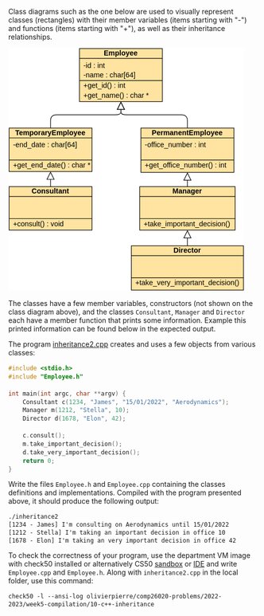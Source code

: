 Class diagrams such as the one below are used to visually represent classes
(rectangles) with their member variables (items starting with "-") and
functions (items starting with "+"), as well as their inheritance
relationships.

![](class-diagram.png)

The classes have a few member variables, constructors (not shown on the class
diagram above), and the classes `Consultant`, `Manager` and `Director` each
have a member function that prints some information. Example this printed
information can be found below in the expected output.

The program [inheritance2.cpp](inheritance2.cpp) creates and uses a few objects
from various classes:

```cxx 
#include <stdio.h>
#include "Employee.h"

int main(int argc, char **argv) {
    Consultant c(1234, "James", "15/01/2022", "Aerodynamics");
    Manager m(1212, "Stella", 10);
    Director d(1678, "Elon", 42);

    c.consult();
    m.take_important_decision();
    d.take_very_important_decision();
    return 0;
}
```

Write the files `Employee.h` and `Employee.cpp` containing the classes
definitions and implementations. Compiled with the program presented above,
it should produce the following output:

```shell
./inheritance2
[1234 - James] I'm consulting on Aerodynamics until 15/01/2022
[1212 - Stella] I'm taking an important decision in office 10
[1678 - Elon] I'm taking an very important decision in office 42
```

To check the correctness of your program, use the department VM image with check50 installed or alternatively CS50 [sandbox](sandbox.cs50.io)
or [IDE](ide.cs50.io) and write `Employee.cpp` and `Employee.h`. Along with
`inheritance2.cpp` in the local folder, use this command:
```shell
check50 -l --ansi-log olivierpierre/comp26020-problems/2022-2023/week5-compilation/10-c++-inheritance
```
